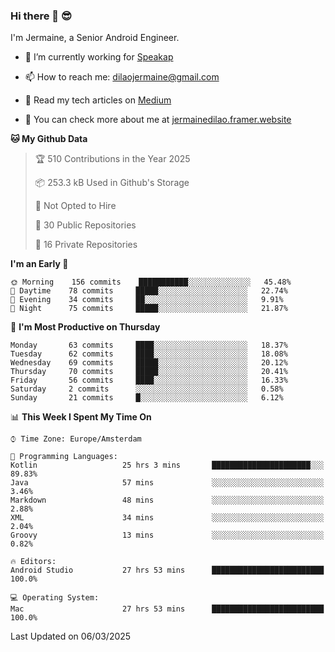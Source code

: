 ### Hi there 👋 😎
I'm Jermaine, a Senior Android Engineer.

- 🔭 I’m currently working for [Speakap](https://www.speakap.com/)

- 📫 How to reach me: dilaojermaine@gmail.com

- 📖 Read my tech articles on [Medium](https://jermainedilao.medium.com/)

- 👀 You can check more about me at [jermainedilao.framer.website](https://jermainedilao.framer.website)

<!--
**jermainedilao/jermainedilao** is a ✨ _special_ ✨ repository because its `README.md` (this file) appears on your GitHub profile.

Here are some ideas to get you started:

- 🔭 I’m currently working on ...
- 🌱 I’m currently learning ...
- 👯 I’m looking to collaborate on ...
- 🤔 I’m looking for help with ...
- 💬 Ask me about ...
- 📫 How to reach me: ...
- 😄 Pronouns: ...
- ⚡ Fun fact: ...
-->

<!--START_SECTION:waka-->
**🐱 My Github Data** 

> 🏆 510 Contributions in the Year 2025
 > 
> 📦 253.3 kB Used in Github's Storage 
 > 
> 🚫 Not Opted to Hire
 > 
> 📜 30 Public Repositories 
 > 
> 🔑 16 Private Repositories  
 > 
**I'm an Early 🐤** 

```text
🌞 Morning    156 commits    ███████████░░░░░░░░░░░░░░   45.48% 
🌆 Daytime    78 commits     █████░░░░░░░░░░░░░░░░░░░░   22.74% 
🌃 Evening    34 commits     ██░░░░░░░░░░░░░░░░░░░░░░░   9.91% 
🌙 Night      75 commits     █████░░░░░░░░░░░░░░░░░░░░   21.87%

```
📅 **I'm Most Productive on Thursday** 

```text
Monday       63 commits     ████░░░░░░░░░░░░░░░░░░░░░   18.37% 
Tuesday      62 commits     ████░░░░░░░░░░░░░░░░░░░░░   18.08% 
Wednesday    69 commits     █████░░░░░░░░░░░░░░░░░░░░   20.12% 
Thursday     70 commits     █████░░░░░░░░░░░░░░░░░░░░   20.41% 
Friday       56 commits     ████░░░░░░░░░░░░░░░░░░░░░   16.33% 
Saturday     2 commits      ░░░░░░░░░░░░░░░░░░░░░░░░░   0.58% 
Sunday       21 commits     █░░░░░░░░░░░░░░░░░░░░░░░░   6.12%

```


📊 **This Week I Spent My Time On** 

```text
⌚︎ Time Zone: Europe/Amsterdam

💬 Programming Languages: 
Kotlin                   25 hrs 3 mins       ██████████████████████░░░   89.83% 
Java                     57 mins             ░░░░░░░░░░░░░░░░░░░░░░░░░   3.46% 
Markdown                 48 mins             ░░░░░░░░░░░░░░░░░░░░░░░░░   2.88% 
XML                      34 mins             ░░░░░░░░░░░░░░░░░░░░░░░░░   2.04% 
Groovy                   13 mins             ░░░░░░░░░░░░░░░░░░░░░░░░░   0.82%

🔥 Editors: 
Android Studio           27 hrs 53 mins      █████████████████████████   100.0%

💻 Operating System: 
Mac                      27 hrs 53 mins      █████████████████████████   100.0%

```


 Last Updated on 06/03/2025
<!--END_SECTION:waka-->
